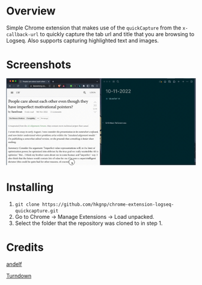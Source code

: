 # Overview

Simple Chrome extension that makes use of the `quickCapture` from the `x-callback-url` to quickly capture the tab url and title that you are browsing to Logseq. Also supports capturing highlighted text and images.

# Screenshots

![](/screenshots/logseq-quickcapture.gif)

# Installing

1. `git clone https://github.com/hkgnp/chrome-extension-logseq-quickcapture.git`
2. Go to Chrome -> Manage Extensions -> Load unpacked.
3. Select the folder that the repository was cloned to in step 1.

# Credits

[andelf](https://github.com/logseq/logseq/pull/5721)

[Turndown](https://github.com/mixmark-io/turndown)
